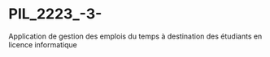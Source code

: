 # PIL_2223_-3-
Application de gestion des emplois du temps à destination des étudiants en licence informatique
